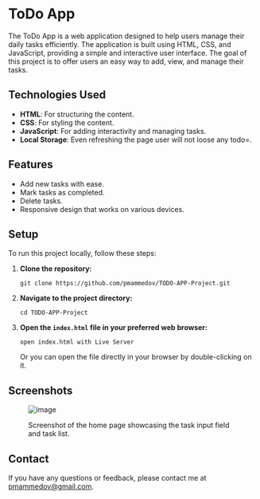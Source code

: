 <body>
    <h1>ToDo App</h1>   
    <p>
        The ToDo App is a web application designed to help users manage their daily tasks efficiently. The application is built using HTML, CSS, and JavaScript, providing a simple and interactive user interface. The goal of this project is to offer users an easy way to add, view, and manage their tasks.
    </p>
    <h2 id="technologies-used">Technologies Used</h2>
    <ul>
        <li><strong>HTML</strong>: For structuring the content.</li>
        <li><strong>CSS</strong>: For styling the content.</li>
        <li><strong>JavaScript</strong>: For adding interactivity and managing tasks.</li>
        <li><strong>Local Storage</strong>: Even refreshing the page user will not loose any todo=.</li>
    </ul>
    <h2 id="features">Features</h2>
    <ul>
        <li>Add new tasks with ease.</li>
        <li>Mark tasks as completed.</li>
        <li>Delete tasks.</li>
        <li>Responsive design that works on various devices.</li>
    </ul>
    <h2 id="setup">Setup</h2>
    <p>To run this project locally, follow these steps:</p>
    <ol>
        <li><strong>Clone the repository:</strong>
            <pre><code>git clone https://github.com/pmammedov/TODO-APP-Project.git</code></pre>
        </li>
        <li><strong>Navigate to the project directory:</strong>
            <pre><code>cd TODO-APP-Project</code></pre>
        </li>
        <li><strong>Open the <code>index.html</code> file in your preferred web browser:</strong>
            <pre><code>open index.html with Live Server</code></pre>
            <p>Or you can open the file directly in your browser by double-clicking on it.</p>
        </li>
    </ol>
    <h2 id="screenshots">Screenshots</h2>
    <figure>
      
  ![image](https://github.com/pmammedov/TODO-APP-Project/assets/30790180/62e33192-4535-4a05-ba3f-716ff89a332e)
        <figcaption>Screenshot of the home page showcasing the task input field and task list.</figcaption>
    </figure>
    <h2 id="contact">Contact</h2>
    <p>If you have any questions or feedback, please contact me at <a href="mailto:pmammedov@gmail.com">pmammedov@gmail.com</a>.</p>
</body>

